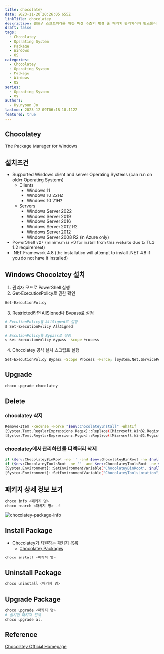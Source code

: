 ```yaml
---
title: chocolatey
date: 2023-11-20T20:26:05.655Z
linkTitle: chocolatey
description: 윈도우 소프트웨어를 위한 머신 수준의 명령 줄 패키지 관리자이자 인스톨러
draft: false
tags:
  - Chocolatey
  - Operating System
  - Package
  - Windows
  - OS
categories:
  - Chocolatey
  - Operating System
  - Package
  - Windows
  - OS
series:
  - Operating System
  - OS
authors:
  - Hyunyoun Jo
lastmod: 2023-12-09T06:18:18.112Z
featured: true
---
```


## Chocolatey

The Package Manager for Windows

## 설치조건

- Supported Windows client and server Operating Systems (can run on older Operating Systems)
  - Clients
    - Windows 11
    - Windows 10 22H2
    - Windows 10 21H2
  - Servers
    - Windows Server 2022
    - Windows Server 2019
    - Windows Server 2016
    - Windows Server 2012 R2
    - Windows Server 2012
    - Windows Server 2008 R2 (in Azure only)
- PowerShell v2+ (minimum is v3 for install from this website due to TLS 1.2 requirement)
- .NET Framework 4.8 (the installation will attempt to install .NET 4.8 if you do not have it installed)

## Windows Chocolatey 설치

1. 관리자 모드로 PowerShell 실행
2. Get-ExecutionPolicy로 권한 확인

```bash
Get-ExecutionPolicy
```

3. Restricted라면 AllSigned나 Bypass로 설정

```bash
# ExcutionPolicy를 AllSigned로 설정
$ Set-ExecutionPolicy AllSigned

# ExcutionPolicy를 Bypass로 설정
$ Set-ExecutionPolicy Bypass -Scope Process
```

4. Chocolatey 공식 설치 스크립트 실행

```bash
Set-ExecutionPolicy Bypass -Scope Process -Force; [System.Net.ServicePointManager]::SecurityProtocol = [System.Net.ServicePointManager]::SecurityProtocol -bor 3072; iex ((New-Object System.Net.WebClient).DownloadString('https://community.chocolatey.org/install.ps1'))
```

## Upgrade

```bash
choco upgrade chocolatey
```

## Delete

### chocolatey 삭제

```bash
Remove-Item -Recurse -Force "$env:ChocolateyInstall" -WhatIf
[System.Text.RegularExpressions.Regex]::Replace([Microsoft.Win32.Registry]::CurrentUser.OpenSubKey('Environment').GetValue('PATH', '', [Microsoft.Win32.RegistryValueOptions]::DoNotExpandEnvironmentNames).ToString(), [System.Text.RegularExpressions.Regex]::Escape("$env:ChocolateyInstall\bin") + '(?>;)?', '', [System.Text.RegularExpressions.RegexOptions]::IgnoreCase) | %{[System.Environment]::SetEnvironmentVariable('PATH', $_, 'User')}
[System.Text.RegularExpressions.Regex]::Replace([Microsoft.Win32.Registry]::LocalMachine.OpenSubKey('SYSTEM\CurrentControlSet\Control\Session Manager\Environment\').GetValue('PATH', '', [Microsoft.Win32.RegistryValueOptions]::DoNotExpandEnvironmentNames).ToString(),  [System.Text.RegularExpressions.Regex]::Escape("$env:ChocolateyInstall\bin") + '(?>;)?', '', [System.Text.RegularExpressions.RegexOptions]::IgnoreCase) | %{[System.Environment]::SetEnvironmentVariable('PATH', $_, 'Machine')}
```

### chocolatey에서 관리하던 툴 디렉터리 삭제

```bash
if ($env:ChocolateyBinRoot -ne '' -and $env:ChocolateyBinRoot -ne $null) { Remove-Item -Recurse -Force "$env:ChocolateyBinRoot" -WhatIf }
if ($env:ChocolateyToolsRoot -ne '' -and $env:ChocolateyToolsRoot -ne $null) { Remove-Item -Recurse -Force "$env:ChocolateyToolsRoot" -WhatIf }
[System.Environment]::SetEnvironmentVariable("ChocolateyBinRoot", $null, 'User')
[System.Environment]::SetEnvironmentVariable("ChocolateyToolsLocation", $null, 'User')
```

## 패키지 상세 정보 보기

```bash
choco info <패키지 명>
choco search <패키지 명> -f
```

![chocolatey-package-info](media/images/chocolatey-package-info.png)

## Install Package

- Chocolatey가 지원하는 패키지 목록
  - [Chocolatey Packages](https://community.chocolatey.org/packages)

```bash
choco install <패키지 명>
```

## Uninstall Package

```bash
choco uninstall <패키지 명>
```

## Upgrade Package

```bash
choco upgrade <패키지 명>
# 설치된 패키지 전체
choco upgrade all
```

## Reference

[Chocolatey Official Homepage](https://chocolatey.org/)
